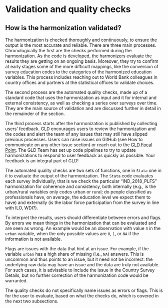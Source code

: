 # Validation and quality checks

## How is the harmonization validated?

The harmonization is checked thoroughly and continuously, to ensure the output is the most accurate and reliable. There are three main processes. Chronologically the first are the checks performed during the harmonization. As the code is developed, the harmonizers evaluate the results they are getting on an ongoing basis. Moreover, they try to confirm at early stages some of the more difficult mappings, like the conversion of survey education codes to the categories of the harmonized education variables. This process includes reaching out to World Bank colleagues in country offices and partners at the statistical offices to validate choices.

The second process are the automated quality checks, made up of a standard code that uses the harmonization as input and it for internal and external consistency, as well as checking a series over surveys over time. They are the main source of validation and are discussed further in detail in the remainder of the section.

The third process starts after the harmonization is published by collecting users’ feedback. GLD encourages users to review the harmonization and the codes and alert the team of any issues that may still have slipped previous processes. Users can raise issues on GitHub (see How to communicate on any other issue section) or reach out to the [GLD Focal Point](mailto:gld@worldbank.org). The GLD Team has set up code pipelines to try to update harmonizations to respond to user feedback as quickly as possible. Your feedback is an integral part of GLD!

The automated quality checks are two sets of functions, one in `Stata` one in `R` to evaluate the output of the harmonization. The `Stata` code evaluates each survey individually, that is we check the particular “IND_2018_PLFS” harmonization for coherence and consistency, both internally (e.g., is the urban/rural variables only codes urban or rural; do people classified as professionals have, on average, the education level we expect them to have) and externally (is the labor force participation from the survey in line with ILO, WDI?).

To interpret the results, users should differentiate between errors and flags. By errors we mean things in the harmonization that can be evaluated and are seen as wrong. An example would be an observation with value `3` in the `urban` variable, when the only possible values are `0`, `1`, or `NA` if the information is not available. 

Flags are issues with the data that hint at an issue. For example, if the variable `urban` has a high share of missing (i.e., `NA`) answers. This is uncommon and thus points to an issue, but it need not be incorrect: the underlying raw data may have an issue and the data are truly not available. For such cases, it is advisable to include the issue in the Country Survey Details, but no further correction of the harmonization code would be warranted.

The quality checks do not specifically name issues as errors or flags. This is for the user to evaluate, based on what the checks do, which is covered in the next two subsections.

